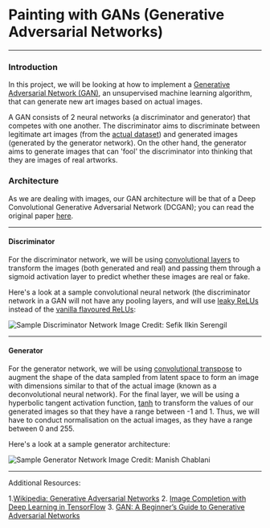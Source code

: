 # Painting with GANs (Generative Adversarial Networks)

---

### Introduction
In this project, we will be looking at how to implement a [Generative Adversarial Network (GAN)](https://en.wikipedia.org/wiki/Generative_adversarial_network), an unsupervised machine learning algorithm, that can generate new art images based on actual images. 

A GAN consists of 2 neural networks (a discriminator and generator) that competes with one another. The discriminator aims to discriminate between legitimate art images (from the [actual dataset](https://www.kaggle.com/thedownhill/art-images-drawings-painting-sculpture-engraving)) and generated images (generated by the generator network). On the other hand, the generator aims to generate images that can 'fool' the discriminator into thinking that they are images of real artworks. 

### Architecture
As we are dealing with images, our GAN architecture will be that of a Deep Convolutional Generative Adversarial Network (DCGAN); you can read the original paper [here](https://arxiv.org/abs/1511.06434). 

---

#### Discriminator
For the discriminator network, we will be using [convolutional layers](https://www.tensorflow.org/api_docs/python/tf/layers/conv2d) to transform the images (both generated and real) and passing them through a sigmoid activation layer to predict whether these images are real or fake.

Here's a look at a sample convolutional neural network (the discriminator network in a GAN will not have any pooling layers, and will use [leaky ReLUs](https://en.wikipedia.org/wiki/Rectifier_(neural_networks)#Leaky_ReLUs) instead of the [vanilla flavoured ReLUs](https://en.wikipedia.org/wiki/Rectifier_(neural_networks)#Leaky_ReLUs):

![Sample Discriminator Network](https://i2.wp.com/sefiks.com/wp-content/uploads/2017/11/1508999490138.jpg?resize=1140%2C385)
Image Credit: Sefik Ilkin Serengil

---

#### Generator
For the generator network, we will be using [convolutional transpose](https://www.tensorflow.org/api_docs/python/tf/layers/conv2d_transpose) to augment the shape of the data sampled from latent space to form an image with dimensions similar to that of the actual image (known as a deconvolutional neural network). For the final layer, we will be using a hyperbolic tangent activation function, [tanh](https://en.wikipedia.org/wiki/Hyperbolic_function) to transform the values of our generated images so that they have a range between -1 and 1. Thus, we will have to conduct normalisation on the actual images, as they have a range between 0 and 255.

Here's a look at a sample generator architecture:

![Sample Generator Network](https://cdn-images-1.medium.com/max/1600/1*Tv7wjpBTB0Pg6rWfLm4YSA.png)
Image Credit: Manish Chablani

---

Additional Resources:

1.[Wikipedia: Generative Adversarial Networks](https://en.wikipedia.org/wiki/Generative_adversarial_network)
2. [Image Completion with Deep Learning in TensorFlow](https://bamos.github.io/2016/08/09/deep-completion/#step-1-interpreting-images-as-samples-from-a-probability-distribution)
3. [GAN: A Beginner’s Guide to Generative Adversarial Networks](https://deeplearning4j.org/generative-adversarial-network)
